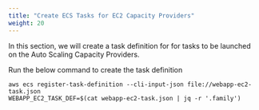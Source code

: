 ```yaml
---
title: "Create ECS Tasks for EC2 Capacity Providers"
weight: 20
---
```


In this section, we will create a task definition for for tasks to be launched on the Auto Scaling Capacity Providers.

Run the below command to create the task definition

```
aws ecs register-task-definition --cli-input-json file://webapp-ec2-task.json
WEBAPP_EC2_TASK_DEF=$(cat webapp-ec2-task.json | jq -r '.family')
```
